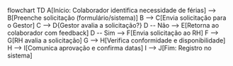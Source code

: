 flowchart TD
    A[Início: Colaborador identifica necessidade de férias] --> B[Preenche solicitação (formulário/sistema)]
    B --> C[Envia solicitação para o Gestor]
    C --> D{Gestor avalia a solicitação?}
    D -- Não --> E[Retorna ao colaborador com feedback]
    D -- Sim --> F[Envia solicitação ao RH]
    F --> G[RH avalia a solicitação]
    G --> H[Verifica conformidade e disponibilidade]
    H --> I[Comunica aprovação e confirma datas]
    I --> J[Fim: Registro no sistema]
